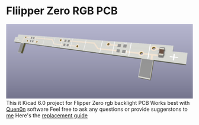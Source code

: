 # Fliipper Zero RGB PCB
![PCB](/Images/pcb.png "PCB")
This it Kicad 6.0 project for Flipper Zero rgb backlight PCB
Works best with [Quen0n](https://github.com/quen0n/flipperzero-firmware-rgb) software
Feel free to ask any questions or provide suggerstons to [me](https://t.me/hitriy)
Here's the [replacement guide](https://telegra.ph/Flipper-Zero-RGB-backlight-guide-12-26)
